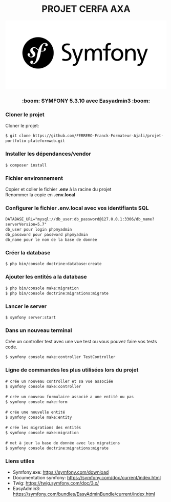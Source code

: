 <div align="center">
<h1>PROJET CERFA AXA</h1>
<img src="/public/images/symfony.svg" alt="symfony">
<h3>:boom: SYMFONY 5.3.10 avec Easyadmin3 :boom:</h3>
</div>
       
### Cloner le projet  
Cloner le projet:    
```
$ git clone https://github.com/FERRERO-Franck-Formateur-Ajali/projet-portfolio-plateformweb.git
```
     
### Installer les dépendances/vendor    
```
$ composer install  
```
    
### Fichier environnement  
Copier et coller le fichier __.env__ à la racine du projet  
Renommer la copie en __.env.local__  
  
### Configurer le fichier .env.local avec vos identifiants SQL  
```
DATABASE_URL="mysql://db_user:db_password@127.0.0.1:3306/db_name?serverVersion=5.7"    
db_user pour login phpmyadmin       
db_password pour password phpmyadmin      
db_name pour le nom de la base de donnée    
```
       
### Créer la database   
```
$ php bin/console doctrine:database:create   
```
    
### Ajouter les entités a la database    
```
$ php bin/console make:migration  
$ php bin/console doctrine:migrations:migrate  
```
    
### Lancer le server 
```
$ symfony server:start  
```

### Dans un nouveau terminal 
Crée un controller test avec une vue test ou vous pouvez faire vos tests code.     
```
$ symfony console make:controller TestController     
```

### Ligne de commandes les plus utilisées lors du projet    
```
# crée un nouveau controller et sa vue associée      
$ symfony console make:controller   
           
# crée un nouveau formulaire associé a une entité ou pas          
$ symfony console make:form          
      
# crée une nouvelle entité            
$ symfony console make:entity          
      
# crée les migrations des entités                  
$ symfony console make:migration        
           
# met à jour la base de donnée avec les migrations                            
$ symfony console doctrine:migrations:migrate              
```

### Liens utiles      
- Symfony.exe: https://symfony.com/download    
- Documentation symfony: https://symfony.com/doc/current/index.html         
- Twig: https://twig.symfony.com/doc/3.x/      
- EasyAdmin3: https://symfony.com/bundles/EasyAdminBundle/current/index.html   
